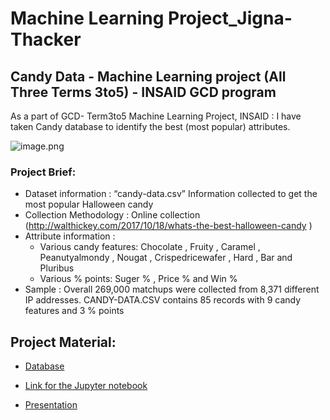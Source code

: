 # Machine Learning Project_Jigna-Thacker

## Candy Data - Machine Learning project (All Three Terms 3to5) - INSAID GCD program 

As a part of GCD- Term3to5 Machine Learning Project, INSAID : 
  I have taken Candy database to identify  the best (most popular) attributes.


![image.png](https://github.com/jmps967/ML-All-Modules_Jigna-Thacker/blob/master/Image/halloween-candy-today-171017-tease_b4dea78f9d7f425d2e4557384b082ceb.jpg)

### Project Brief:
- Dataset information : “candy-data.csv” Information collected to get the most popular Halloween candy
- Collection Methodology : Online collection (http://walthickey.com/2017/10/18/whats-the-best-halloween-candy )
- Attribute information : 
    - Various candy features: Chocolate , Fruity , Caramel , Peanutyalmondy , Nougat , Crispedricewafer , Hard , Bar and Pluribus
    - Various % points: Suger % , Price % and Win %  
- Sample : Overall 269,000 matchups were collected from 8,371 different IP addresses. 
           CANDY-DATA.CSV contains 85 records with 9 candy features and 3 % points

## Project Material:
- [Database](https://github.com/jmps967/INSAID-ML-All-Modules_Jigna-Thacker/blob/master/candy-data.csv)

- [Link for the Jupyter notebook](https://github.com/jmps967/INSAID-ML-All-Modules_Jigna-Thacker/blob/master/Project-2-ML-1to3_JignaThacker_CandyData.ipynb)

- [Presentation](https://github.com/jmps967/INSAID-ML-All-Modules_Jigna-Thacker/blob/master/Project-2(ML1to3)_Jigna%20Thacker.pdf)

